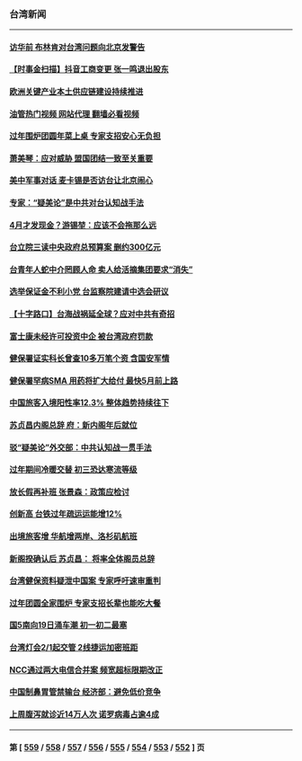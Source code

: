 ### 台湾新闻
---
#### [访华前 布林肯对台湾问题向北京发警告](../../pages/ncid1349361/n13912607.md?01220845) 
#### [【时事金扫描】抖音工商变更 张一鸣退出股东](../../pages/ncid1349361/n13912533.md?01220845) 
#### [欧洲关键产业本土供应链建设持续推进](../../pages/ncid1349361/n13912048.md?01220845) 
#### [油管热门视频 网站代理 翻墙必看视频](http://138.2.39.72:81/youtube.html?epic-marker?01220845)
#### [过年围炉团圆年菜上桌 专家支招安心无负担](../../pages/ncid1349361/n13912362.md?01220845) 
#### [萧美琴：应对威胁 盟国团结一致至关重要](../../pages/ncid1349361/n13912372.md?01220845) 
#### [美中军事对话 麦卡锡是否访台让北京闹心](../../pages/ncid1349361/n13912004.md?01220845) 
#### [专家：“疑美论”是中共对台认知战手法](../../pages/ncid1349361/n13910776.md?01220845) 
#### [4月才发现金？游锡堃：应该不会拖那么远](../../pages/ncid1349361/n13911189.md?01220845) 
#### [台立院三读中央政府总预算案 删约300亿元](../../pages/ncid1349361/n13911190.md?01220845) 
#### [台青年人蛇中介罔顾人命 卖人给活摘集团要求“消失”](../../pages/ncid1349361/n13911192.md?01220845) 
#### [选举保证金不利小党  台监察院建请中选会研议](../../pages/ncid1349361/n13911195.md?01220845) 
#### [【十字路口】台海战祸延全球？应对中共有奇招](../../pages/ncid1349361/n13911093.md?01220845) 
#### [富士康未经许可投资中企 被台湾政府罚款](../../pages/ncid1349361/n13911134.md?01220845) 
#### [健保署证实科长曾查10多万笔个资 含国安军情](../../pages/ncid1349361/n13911085.md?01220845) 
#### [健保署罕病SMA 用药将扩大给付 最快5月前上路](../../pages/ncid1349361/n13911092.md?01220845) 
#### [中国旅客入境阳性率12.3% 整体趋势持续往下](../../pages/ncid1349361/n13911086.md?01220845) 
#### [苏贞昌内阁总辞 府：新内阁年后就位](../../pages/ncid1349361/n13911009.md?01220845) 
#### [驳“疑美论”外交部：中共认知战一贯手法](../../pages/ncid1349361/n13910979.md?01220845) 
#### [过年期间冷暖交替 初三恐达寒流等级](../../pages/ncid1349361/n13911015.md?01220845) 
#### [放长假再补班 张景森：政策应检讨](../../pages/ncid1349361/n13911013.md?01220845) 
#### [创新高 台铁过年疏运运能增12%](../../pages/ncid1349361/n13911011.md?01220845) 
#### [出境旅客增 华航增两岸、洛杉矶航班](../../pages/ncid1349361/n13911010.md?01220845) 
#### [新阁揆确认后 苏贞昌： 将率全体阁员总辞](../../pages/ncid1349361/n13910964.md?01220845) 
#### [台湾健保资料疑泄中国案 专家呼吁速审重判](../../pages/ncid1349361/n13909713.md?01220845) 
#### [过年团圆全家围炉 专家支招长辈也能吃大餐](../../pages/ncid1349361/n13910215.md?01220845) 
#### [国5南向19日涌车潮 初一初二最塞](../../pages/ncid1349361/n13910168.md?01220845) 
#### [台湾灯会2/1起交管 2线捷运加密班距](../../pages/ncid1349361/n13910171.md?01220845) 
#### [NCC通过两大电信合并案 频宽超标限期改正](../../pages/ncid1349361/n13910167.md?01220845) 
#### [中国制鼻胃管禁输台 经济部：避免低价竞争](../../pages/ncid1349361/n13910163.md?01220845) 
#### [上周腹泻就诊近14万人次 诺罗病毒占逾4成](../../pages/ncid1349361/n13910175.md?01220845) 

---
#### 第 [ [559](./559.md?01220845) / [558](./558.md?01220845) / [557](./557.md?01220845) / [556](./556.md?01220845) / [555](./555.md?01220845) / [554](./554.md?01220845) / [553](./553.md?01220845) / [552](./552.md?01220845) ] 页
